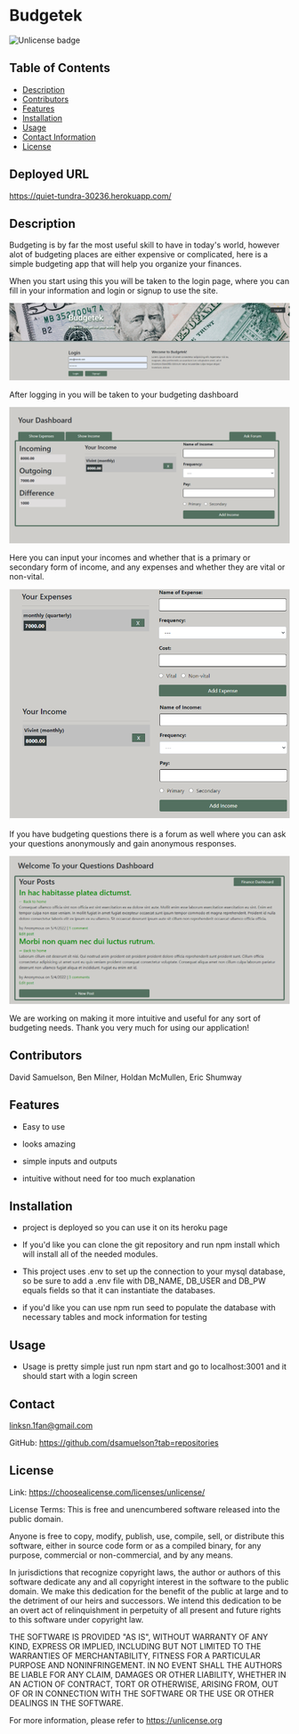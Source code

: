 # Budgetek

![Unlicense badge](https://img.shields.io/badge/License-Unlicense-success)

## Table of Contents

-   [Description](#description)
-   [Contributors](#contributors)
-   [Features](#features)
-   [Installation](#installation)
-   [Usage](#usage)
-   [Contact Information](#contact)
-   [License](#license)

## Deployed URL

https://quiet-tundra-30236.herokuapp.com/

## Description

Budgeting is by far the most useful skill to have in today's world, however alot of budgeting places are either expensive or complicated, here is a simple budgeting app that will help you organize your finances.

When you start using this you will be taken to the login page, where you can fill in your information and login or signup to use the site.

![login page](/assets/images/login-page.png)

After logging in you will be taken to your budgeting dashboard

![main dashboard](/assets/images/main-page.png)

Here you can input your incomes and whether that is a primary or secondary form of income, and any expenses and whether they are vital or non-vital.

![expenses and incomes](/assets/images/expense-income.png)

If you have budgeting questions there is a forum as well where you can ask your questions anonymously and gain anonymous responses.

![forum page](/assets/images/forum-dash.png)

We are working on making it more intuitive and useful for any sort of budgeting needs. Thank you very much for using our application!

## Contributors

David Samuelson,
Ben Milner, Holdan McMullen, Eric Shumway

## Features

-   Easy to use

-   looks amazing

-   simple inputs and outputs

-   intuitive without need for too much explanation

## Installation

-   project is deployed so you can use it on its heroku page

-   If you'd like you can clone the git repository and run npm install which will install all of the needed modules.

-   This project uses .env to set up the connection to your mysql database, so be sure to add a .env file with DB_NAME, DB_USER and DB_PW equals fields so that it can instantiate the databases.

-   if you'd like you can use npm run seed to populate the database with necessary tables and mock information for testing

## Usage

- Usage is pretty simple just run npm start and go to localhost:3001 and it should start with a login screen

## Contact

linksn.1fan@gmail.com

GitHub: https://github.com/dsamuelson?tab=repositories

## License

Link: https://choosealicense.com/licenses/unlicense/

License Terms:
This is free and unencumbered software released into the public domain.

Anyone is free to copy, modify, publish, use, compile, sell, or
distribute this software, either in source code form or as a compiled
binary, for any purpose, commercial or non-commercial, and by any
means.

In jurisdictions that recognize copyright laws, the author or authors
of this software dedicate any and all copyright interest in the
software to the public domain. We make this dedication for the benefit
of the public at large and to the detriment of our heirs and
successors. We intend this dedication to be an overt act of
relinquishment in perpetuity of all present and future rights to this
software under copyright law.

THE SOFTWARE IS PROVIDED "AS IS", WITHOUT WARRANTY OF ANY KIND,
EXPRESS OR IMPLIED, INCLUDING BUT NOT LIMITED TO THE WARRANTIES OF
MERCHANTABILITY, FITNESS FOR A PARTICULAR PURPOSE AND NONINFRINGEMENT.
IN NO EVENT SHALL THE AUTHORS BE LIABLE FOR ANY CLAIM, DAMAGES OR
OTHER LIABILITY, WHETHER IN AN ACTION OF CONTRACT, TORT OR OTHERWISE,
ARISING FROM, OUT OF OR IN CONNECTION WITH THE SOFTWARE OR THE USE OR
OTHER DEALINGS IN THE SOFTWARE.

For more information, please refer to <https://unlicense.org>
